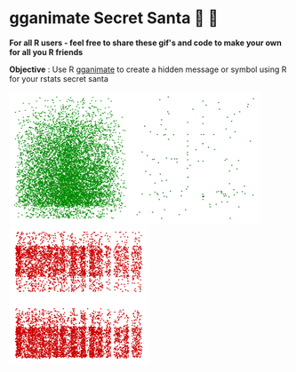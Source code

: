 # gganimate Secret Santa  :christmas_tree: :santa:

**For all R users - feel free to share these gif's and code to make your own for all you R friends**

**Objective** : Use R [gganimate](https://github.com/thomasp85/gganimate) to create a hidden message or symbol using R for your rstats secret santa

<img src="https://github.com/adaish/gganimate_secret_santa/blob/master/GIF_output/christmas_tree.gif" width="220" height="240" /><img src="https://github.com/adaish/gganimate_secret_santa/blob/master/GIF_output/christmas_tree_outline.gif" width="230" height="240" /><img src="https://github.com/adaish/gganimate_secret_santa/blob/master/GIF_output/happy_christmas_message.gif" width="250" height="250" />

